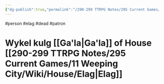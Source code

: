 ```yaml
---
{"dg-publish":true,"permalink":"/290-299 TTRPG Notes/295 Current Games/11 Weeping City/Wiki/Person/Wykel/"}
---
```



#person #elag #dead #patron 

# Wykel kulg [[Ga'la\|Ga'la]] of House [[290-299 TTRPG Notes/295 Current Games/11 Weeping City/Wiki/House/Elag\|Elag]]